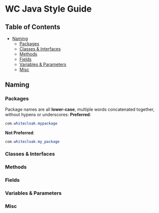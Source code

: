 # WC Java Style Guide

## Table of Contents

- [Naming](#naming)
  + [Packages](#packages)
  + [Classes & Interfaces](#classes--interfaces)
  + [Methods](#methods)
  + [Fields](#fields)
  + [Variables & Parameters](#variables--parameters)
  + [Misc](#misc)

## Naming
### Packages
Package names are all __lower-case__, multiple words concatenated together, without hypens or underscores:
__Preferred__:

```java
com.whitecloak.mypackage
```
__Not Preferred__:

```java
com.whitecloak.my_package
```
### Classes & Interfaces
### Methods
### Fields
### Variables & Parameters
### Misc
